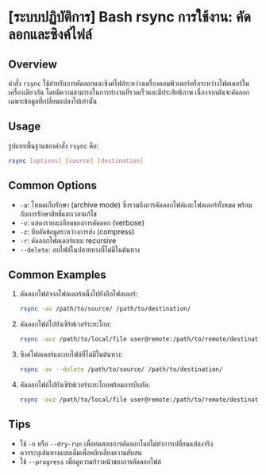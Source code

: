 # [ระบบปฏิบัติการ] Bash rsync การใช้งาน: คัดลอกและซิงค์ไฟล์

## Overview
คำสั่ง `rsync` ใช้สำหรับการคัดลอกและซิงค์ไฟล์ระหว่างเครื่องคอมพิวเตอร์หรือระหว่างโฟลเดอร์ในเครื่องเดียวกัน โดยมีความสามารถในการทำงานที่รวดเร็วและมีประสิทธิภาพ เนื่องจากมันจะคัดลอกเฉพาะข้อมูลที่เปลี่ยนแปลงไปเท่านั้น

## Usage
รูปแบบพื้นฐานของคำสั่ง `rsync` คือ:
```bash
rsync [options] [source] [destination]
```

## Common Options
- `-a`: โหมดเก็บรักษา (archive mode) ซึ่งรวมถึงการคัดลอกไฟล์และโฟลเดอร์ทั้งหมด พร้อมกับการรักษาสิทธิ์และเวลาแก้ไข
- `-v`: แสดงรายละเอียดของการคัดลอก (verbose)
- `-z`: บีบอัดข้อมูลระหว่างการส่ง (compress)
- `-r`: คัดลอกโฟลเดอร์แบบ recursive
- `--delete`: ลบไฟล์ในปลายทางที่ไม่มีในต้นทาง

## Common Examples
1. คัดลอกไฟล์จากโฟลเดอร์หนึ่งไปยังอีกโฟลเดอร์:
   ```bash
   rsync -av /path/to/source/ /path/to/destination/
   ```

2. คัดลอกไฟล์ไปยังเซิร์ฟเวอร์ระยะไกล:
   ```bash
   rsync -avz /path/to/local/file user@remote:/path/to/remote/destination/
   ```

3. ซิงค์โฟลเดอร์และลบไฟล์ที่ไม่มีในต้นทาง:
   ```bash
   rsync -av --delete /path/to/source/ /path/to/destination/
   ```

4. คัดลอกไฟล์ไปยังเซิร์ฟเวอร์ระยะไกลพร้อมการบีบอัด:
   ```bash
   rsync -avz /path/to/local/file user@remote:/path/to/remote/destination/
   ```

## Tips
- ใช้ `-n` หรือ `--dry-run` เพื่อทดสอบการคัดลอกโดยไม่ทำการเปลี่ยนแปลงจริง
- ควรระบุเส้นทางแบบเต็มเพื่อหลีกเลี่ยงความสับสน
- ใช้ `--progress` เพื่อดูความก้าวหน้าของการคัดลอกไฟล์